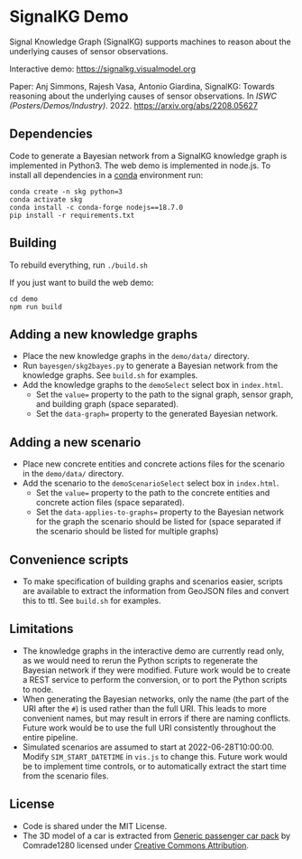 # SignalKG Demo

Signal Knowledge Graph (SignalKG) supports machines to reason about the underlying causes of sensor observations.

Interactive demo: https://signalkg.visualmodel.org

Paper: Anj Simmons, Rajesh Vasa, Antonio Giardina, SignalKG: Towards reasoning about the underlying causes of sensor observations. In _ISWC (Posters/Demos/Industry)_. 2022. https://arxiv.org/abs/2208.05627

## Dependencies

Code to generate a Bayesian network from a SignalKG knowledge graph is implemented in Python3. The web demo is implemented in node.js. To install all dependencies in a [conda](https://conda.io/) environment run:

```
conda create -n skg python=3
conda activate skg
conda install -c conda-forge nodejs==18.7.0
pip install -r requirements.txt
```

## Building

To rebuild everything, run `./build.sh`

If you just want to build the web demo:
```
cd demo
npm run build
```

## Adding a new knowledge graphs

* Place the new knowledge graphs in the `demo/data/` directory.
* Run `bayesgen/skg2bayes.py` to generate a Bayesian network from the knowledge graphs. See `build.sh` for examples.
* Add the knowledge graphs to the `demoSelect` select box in `index.html`.
  * Set the `value=` property to the path to the signal graph, sensor graph, and building graph (space separated).
  * Set the `data-graph=` property to the generated Bayesian network.

## Adding a new scenario

* Place new concrete entities and concrete actions files for the scenario in the `demo/data/` directory.
* Add the scenario to the `demoScenarioSelect` select box in `index.html`.
  * Set the `value=` property to the path to the concrete entities and concrete action files (space separated).
  * Set the `data-applies-to-graphs=` property to the Bayesian network for the graph the scenario should be listed for (space separated if the scenario should be listed for multiple graphs)

## Convenience scripts

* To make specification of building graphs and scenarios easier, scripts are available to extract the information from GeoJSON files and convert this to ttl. See `build.sh` for examples.

## Limitations

* The knowledge graphs in the interactive demo are currently read only, as we would need to rerun the Python scripts to regenerate the Bayesian network if they were modified. Future work would be to create a REST service to perform the conversion, or to port the Python scripts to node.
* When generating the Bayesian networks, only the name (the part of the URI after the `#`) is used rather than the full URI. This leads to more convenient names, but may result in errors if there are naming conflicts. Future work would be to use the full URI consistently throughout the entire pipeline.
* Simulated scenarios are assumed to start at 2022-06-28T10:00:00. Modify `SIM_START_DATETIME` in `vis.js` to change this. Future work would be to implement time controls, or to automatically extract the start time from the scenario files.

## License

* Code is shared under the MIT License.
* The 3D model of a car is extracted from [Generic passenger car pack](https://skfb.ly/6sUFy) by Comrade1280 licensed under [Creative Commons Attribution](http://creativecommons.org/licenses/by/4.0/).
